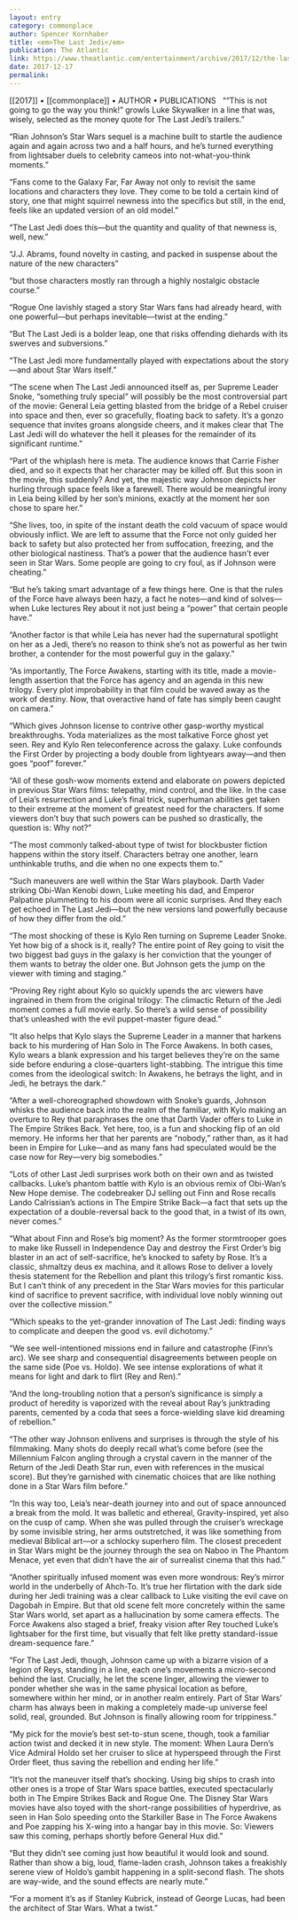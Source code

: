 ```yaml
---
layout: entry
category: commonplace
author: Spencer Kornhaber
title: <em>The Last Jedi</em>
publication: The Atlantic
link: https://www.theatlantic.com/entertainment/archive/2017/12/the-last-jedi-twists-spoilers-star-wars-episode-viii/548402/
date: 2017-12-17
permalink: 
---
```


[[2017]] • [[commonplace]] • AUTHOR • PUBLICATIONS 
 
““This is not going to go the way you think!” growls Luke Skywalker in a line that was, wisely, selected as the money quote for The Last Jedi’s trailers.”

“Rian Johnson’s Star Wars sequel is a machine built to startle the audience again and again across two and a half hours, and he’s turned everything from lightsaber duels to celebrity cameos into not-what-you-think moments.”

“Fans come to the Galaxy Far, Far Away not only to revisit the same locations and characters they love. They come to be told a certain kind of story, one that might squirrel newness into the specifics but still, in the end, feels like an updated version of an old model.”

“The Last Jedi does this—but the quantity and quality of that newness is, well, new.”

“J.J. Abrams, found novelty in casting, and packed in suspense about the nature of the new characters”

“but those characters mostly ran through a highly nostalgic obstacle course.”

“Rogue One lavishly staged a story Star Wars fans had already heard, with one powerful—but perhaps inevitable—twist at the ending.”

“But The Last Jedi is a bolder leap, one that risks offending diehards with its swerves and subversions.”

“The Last Jedi more fundamentally played with expectations about the story—and about Star Wars itself.”

“The scene when The Last Jedi announced itself as, per Supreme Leader Snoke, “something truly special” will possibly be the most controversial part of the movie: General Leia getting blasted from the bridge of a Rebel cruiser into space and then, ever so gracefully, floating back to safety. It’s a gonzo sequence that invites groans alongside cheers, and it makes clear that The Last Jedi will do whatever the hell it pleases for the remainder of its significant runtime.”

“Part of the whiplash here is meta. The audience knows that Carrie Fisher died, and so it expects that her character may be killed off. But this soon in the movie, this suddenly? And yet, the majestic way Johnson depicts her hurling through space feels like a farewell. There would be meaningful irony in Leia being killed by her son’s minions, exactly at the moment her son chose to spare her.”

“She lives, too, in spite of the instant death the cold vacuum of space would obviously inflict. We are left to assume that the Force not only guided her back to safety but also protected her from suffocation, freezing, and the other biological nastiness. That’s a power that the audience hasn’t ever seen in Star Wars. Some people are going to cry foul, as if Johnson were cheating.”

“But he’s taking smart advantage of a few things here. One is that the rules of the Force have always been hazy, a fact he notes—and kind of solves—when Luke lectures Rey about it not just being a “power” that certain people have.”

“Another factor is that while Leia has never had the supernatural spotlight on her as a Jedi, there’s no reason to think she’s not as powerful as her twin brother, a contender for the most powerful guy in the galaxy.”

“As importantly, The Force Awakens, starting with its title, made a movie-length assertion that the Force has agency and an agenda in this new trilogy. Every plot improbability in that film could be waved away as the work of destiny. Now, that overactive hand of fate has simply been caught on camera.”

“Which gives Johnson license to contrive other gasp-worthy mystical breakthroughs. Yoda materializes as the most talkative Force ghost yet seen. Rey and Kylo Ren teleconference across the galaxy. Luke confounds the First Order by projecting a body double from lightyears away—and then goes “poof” forever.”

“All of these gosh-wow moments extend and elaborate on powers depicted in previous Star Wars films: telepathy, mind control, and the like. In the case of Leia’s resurrection and Luke’s final trick, superhuman abilities get taken to their extreme at the moment of greatest need for the characters. If some viewers don’t buy that such powers can be pushed so drastically, the question is: Why not?”

“The most commonly talked-about type of twist for blockbuster fiction happens within the story itself. Characters betray one another, learn unthinkable truths, and die when no one expects them to.”

“Such maneuvers are well within the Star Wars playbook. Darth Vader striking Obi-Wan Kenobi down, Luke meeting his dad, and Emperor Palpatine plummeting to his doom were all iconic surprises. And they each get echoed in The Last Jedi—but the new versions land powerfully because of how they differ from the old.”

“The most shocking of these is Kylo Ren turning on Supreme Leader Snoke. Yet how big of a shock is it, really? The entire point of Rey going to visit the two biggest bad guys in the galaxy is her conviction that the younger of them wants to betray the older one. But Johnson gets the jump on the viewer with timing and staging.”

“Proving Rey right about Kylo so quickly upends the arc viewers have ingrained in them from the original trilogy: The climactic Return of the Jedi moment comes a full movie early. So there’s a wild sense of possibility that’s unleashed with the evil puppet-master figure dead.”

“It also helps that Kylo slays the Supreme Leader in a manner that harkens back to his murdering of Han Solo in The Force Awakens. In both cases, Kylo wears a blank expression and his target believes they’re on the same side before enduring a close-quarters light-stabbing. The intrigue this time comes from the ideological switch: In Awakens, he betrays the light, and in Jedi, he betrays the dark.”

“After a well-choreographed showdown with Snoke’s guards, Johnson whisks the audience back into the realm of the familiar, with Kylo making an overture to Rey that paraphrases the one that Darth Vader offers to Luke in The Empire Strikes Back. Yet here, too, is a fun and shocking flip of an old memory. He informs her that her parents are “nobody,” rather than, as it had been in Empire for Luke—and as many fans had speculated would be the case now for Rey—very big somebodies.”

“Lots of other Last Jedi surprises work both on their own and as twisted callbacks. Luke’s phantom battle with Kylo is an obvious remix of Obi-Wan’s New Hope demise. The codebreaker DJ selling out Finn and Rose recalls Lando Calrissian’s actions in The Empire Strike Back—a fact that sets up the expectation of a double-reversal back to the good that, in a twist of its own, never comes.”

“What about Finn and Rose’s big moment? As the former stormtrooper goes to make like Russell in Independence Day and destroy the First Order’s big blaster in an act of self-sacrifice, he’s knocked to safety by Rose. It’s a classic, shmaltzy deus ex machina, and it allows Rose to deliver a lovely thesis statement for the Rebellion and plant this trilogy’s first romantic kiss. But I can’t think of any precedent in the Star Wars movies for this particular kind of sacrifice to prevent sacrifice, with individual love nobly winning out over the collective mission.”

“Which speaks to the yet-grander innovation of The Last Jedi: finding ways to complicate and deepen the good vs. evil dichotomy.”

“We see well-intentioned missions end in failure and catastrophe (Finn’s arc). We see sharp and consequential disagreements between people on the same side (Poe vs. Holdo). We see intense explorations of what it means for light and dark to flirt (Rey and Ren).”

“And the long-troubling notion that a person’s significance is simply a product of heredity is vaporized with the reveal about Ray’s junktrading parents, cemented by a coda that sees a force-wielding slave kid dreaming of rebellion.”

“The other way Johnson enlivens and surprises is through the style of his filmmaking. Many shots do deeply recall what’s come before (see the Millennium Falcon angling through a crystal cavern in the manner of the Return of the Jedi Death Star run, even with references in the musical score). But they’re garnished with cinematic choices that are like nothing done in a Star Wars film before.”

“In this way too, Leia’s near-death journey into and out of space announced a break from the mold. It was balletic and ethereal, Gravity-inspired, yet also on the cusp of camp. When she was pulled through the cruiser’s wreckage by some invisible string, her arms outstretched, it was like something from medieval Biblical art—or a schlocky superhero film. The closest precedent in Star Wars might be the journey through the sea on Naboo in The Phantom Menace, yet even that didn’t have the air of surrealist cinema that this had.”

“Another spiritually infused moment was even more wondrous: Rey’s mirror world in the underbelly of Ahch-To. It’s true her flirtation with the dark side during her Jedi training was a clear callback to Luke visiting the evil cave on Dagobah in Empire. But that old scene felt more concretely within the same Star Wars world, set apart as a hallucination by some camera effects. The Force Awakens also staged a brief, freaky vision after Rey touched Luke’s lightsaber for the first time, but visually that felt like pretty standard-issue dream-sequence fare.”

“For The Last Jedi, though, Johnson came up with a bizarre vision of a legion of Reys, standing in a line, each one’s movements a micro-second behind the last. Crucially, he let the scene linger, allowing the viewer to ponder whether she was in the same physical location as before, somewhere within her mind, or in another realm entirely. Part of Star Wars’ charm has always been in making a completely made-up universe feel solid, real, grounded. But Johnson is finally allowing room for trippiness.”

“My pick for the movie’s best set-to-stun scene, though, took a familiar action twist and decked it in new style. The moment: When Laura Dern’s Vice Admiral Holdo set her cruiser to slice at hyperspeed through the First Order fleet, thus saving the rebellion and ending her life.”

“It’s not the maneuver itself that’s shocking. Using big ships to crash into other ones is a trope of Star Wars space battles, executed spectacularly both in The Empire Strikes Back and Rogue One. The Disney Star Wars movies have also toyed with the short-range possibilities of hyperdrive, as seen in Han Solo speeding onto the Starkiller Base in The Force Awakens and Poe zapping his X-wing into a hangar bay in this movie. So: Viewers saw this coming, perhaps shortly before General Hux did.”

“But they didn’t see coming just how beautiful it would look and sound. Rather than show a big, loud, flame-laden crash, Johnson takes a freakishly serene view of Holdo’s gambit happening in a split-second flash. The shots are way-wide, and the sound effects are nearly mute.”

“For a moment it’s as if Stanley Kubrick, instead of George Lucas, had been the architect of Star Wars. What a twist.”

